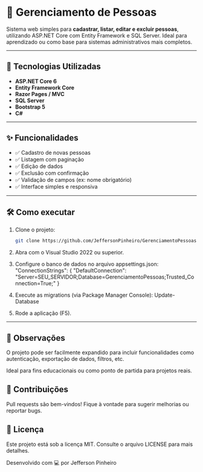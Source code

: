 # 👥 Gerenciamento de Pessoas

Sistema web simples para **cadastrar, listar, editar e excluir pessoas**, utilizando ASP.NET Core com Entity Framework e SQL Server. Ideal para aprendizado ou como base para sistemas administrativos mais completos.

---

## 🚀 Tecnologias Utilizadas

- **ASP.NET Core 6**
- **Entity Framework Core**
- **Razor Pages / MVC**
- **SQL Server**
- **Bootstrap 5**
- **C#**

---

## ✨ Funcionalidades

- ✅ Cadastro de novas pessoas
- ✅ Listagem com paginação
- ✅ Edição de dados
- ✅ Exclusão com confirmação
- ✅ Validação de campos (ex: nome obrigatório)
- ✅ Interface simples e responsiva

---

## 🛠️ Como executar

1. Clone o projeto:
   ```bash
   git clone https://github.com/JeffersonPinheiro/GerenciamentoPessoas.git
2. Abra com o Visual Studio 2022 ou superior.

3. Configure o banco de dados no arquivo appsettings.json:
"ConnectionStrings": {
  "DefaultConnection": "Server=SEU_SERVIDOR;Database=GerenciamentoPessoas;Trusted_Connection=True;"
}

4. Execute as migrations (via Package Manager Console):
Update-Database


5. Rode a aplicação (F5).

---

## 📌 Observações

O projeto pode ser facilmente expandido para incluir funcionalidades como autenticação, exportação de dados, filtros, etc.

Ideal para fins educacionais ou como ponto de partida para projetos reais.

## 🤝 Contribuições

Pull requests são bem-vindos! Fique à vontade para sugerir melhorias ou reportar bugs.

## 📄 Licença

Este projeto está sob a licença MIT. Consulte o arquivo LICENSE para mais detalhes.

Desenvolvido com 💻 por Jefferson Pinheiro

